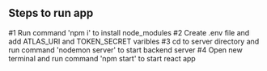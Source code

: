 
## Steps to run app 

#1 Run command 'npm i' to install node_modules 
#2 Create .env file and add ATLAS_URI and TOKEN_SECRET varibles 
#3 cd to server directory and run command 'nodemon server' to start backend server
#4 Open new terminal and run command 'npm start' to start react app
